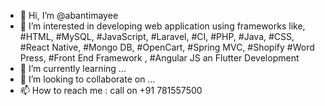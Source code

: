 - 👋 Hi, I’m @abantimayee
- 👀 I’m interested in developing web application using frameworks like, #HTML, #MySQL, #JavaScript, #Laravel, #CI, #PHP, #Java,  #CSS, #React Native, #Mongo DB, #OpenCart, #Spring MVC, #Shopify  #Word Press, #Front End Framework , #Angular JS  an Flutter Development
- 🌱 I’m currently learning ...
- 💞️ I’m looking to collaborate on ...
- 📫 How to reach me : call on +91 781557500 

<!---
abantimayee/abantimayee is a ✨ special ✨ repository because its `README.md` (this file) appears on your GitHub profile.
You can click the Preview link to take a look at your changes.
--->
